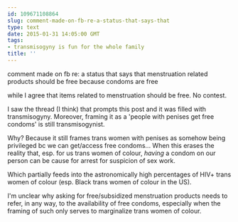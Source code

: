 ```yaml
---
id: 109671108864
slug: comment-made-on-fb-re-a-status-that-says-that
type: text
date: 2015-01-31 14:05:00 GMT
tags:
- transmisogyny is fun for the whole family
title: ''
---
```

comment made on fb re: a status that says that menstruation related products should be free because condoms are free

while I agree that items related to menstruation should be free. No contest.

I saw the thread (I think) that prompts this post and it was filled with transmisogyny. Moreover, framing it as a 'people with penises get free condoms' is still transmisogynist.

Why? Because it still frames trans women with penises as somehow being privileged bc we can get/access free condoms... When this erases the reality that, esp. for us trans women of colour, _having_ a condom on our person can be cause for arrest for suspicion of sex work. 

Which partially feeds into the astronomically high percentages of HIV+ trans women of colour (esp. Black trans women of colour in the US). 

I'm unclear why asking for free/subsidized menstruation products needs to refer, in any way, to the availability of free condoms, especially when the framing of such only serves to marginalize trans women of colour.